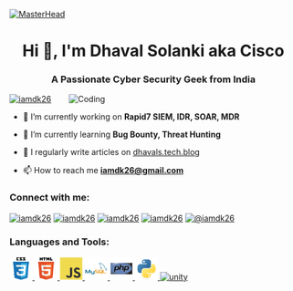 [![MasterHead](https://media1.giphy.com/media/RbDKaczqWovIugyJmW/giphy.gif?width=100%)](https://dhavals.tech.blog)
<h1 align="center">Hi 👋, I'm Dhaval Solanki aka Cisco</h1>
<h3 align="center">A Passionate Cyber Security Geek from India</h3>
<img align="right" alt="Coding" width="400" src="https://cdn.dribbble.com/users/1162077/screenshots/3848914/programmer.gif">

<p align="left"> <a href="https://twitter.com/iamdk26" target="blank"><img src="https://img.shields.io/twitter/follow/iamdk26?logo=twitter&style=for-the-badge" alt="iamdk26" /></a> </p>

- 🔭 I’m currently working on **Rapid7 SIEM, IDR, SOAR, MDR**

- 🌱 I’m currently learning **Bug Bounty, Threat Hunting**

- 📝 I regularly write articles on [dhavals.tech.blog](dhavals.tech.blog)

- 📫 How to reach me **iamdk26@gmail.com**

<h3 align="left">Connect with me:</h3>
<p align="left">
<a href="https://twitter.com/iamdk26" target="blank"><img align="center" src="https://raw.githubusercontent.com/rahuldkjain/github-profile-readme-generator/master/src/images/icons/Social/twitter.svg" alt="iamdk26" height="30" width="40" /></a>
<a href="https://linkedin.com/in/iamdk26" target="blank"><img align="center" src="https://raw.githubusercontent.com/rahuldkjain/github-profile-readme-generator/master/src/images/icons/Social/linked-in-alt.svg" alt="iamdk26" height="30" width="40" /></a>
<a href="https://fb.com/iamdk26" target="blank"><img align="center" src="https://raw.githubusercontent.com/rahuldkjain/github-profile-readme-generator/master/src/images/icons/Social/facebook.svg" alt="iamdk26" height="30" width="40" /></a>
<a href="https://instagram.com/iamdk26" target="blank"><img align="center" src="https://raw.githubusercontent.com/rahuldkjain/github-profile-readme-generator/master/src/images/icons/Social/instagram.svg" alt="iamdk26" height="30" width="40" /></a>
<a href="https://medium.com/@iamdk26" target="blank"><img align="center" src="https://raw.githubusercontent.com/rahuldkjain/github-profile-readme-generator/master/src/images/icons/Social/medium.svg" alt="@iamdk26" height="30" width="40" /></a>
</p>

<h3 align="left">Languages and Tools:</h3>
<p align="left"> <a href="https://www.w3schools.com/css/" target="_blank" rel="noreferrer"> <img src="https://raw.githubusercontent.com/devicons/devicon/master/icons/css3/css3-original-wordmark.svg" alt="css3" width="40" height="40"/> </a> <a href="https://www.w3.org/html/" target="_blank" rel="noreferrer"> <img src="https://raw.githubusercontent.com/devicons/devicon/master/icons/html5/html5-original-wordmark.svg" alt="html5" width="40" height="40"/> </a> <a href="https://developer.mozilla.org/en-US/docs/Web/JavaScript" target="_blank" rel="noreferrer"> <img src="https://raw.githubusercontent.com/devicons/devicon/master/icons/javascript/javascript-original.svg" alt="javascript" width="40" height="40"/> </a> <a href="https://www.mysql.com/" target="_blank" rel="noreferrer"> <img src="https://raw.githubusercontent.com/devicons/devicon/master/icons/mysql/mysql-original-wordmark.svg" alt="mysql" width="40" height="40"/> </a> <a href="https://www.php.net" target="_blank" rel="noreferrer"> <img src="https://raw.githubusercontent.com/devicons/devicon/master/icons/php/php-original.svg" alt="php" width="40" height="40"/> </a> <a href="https://www.python.org" target="_blank" rel="noreferrer"> <img src="https://raw.githubusercontent.com/devicons/devicon/master/icons/python/python-original.svg" alt="python" width="40" height="40"/> </a> <a href="https://unity.com/" target="_blank" rel="noreferrer"> <img src="https://www.vectorlogo.zone/logos/unity3d/unity3d-icon.svg" alt="unity" width="40" height="40"/> </a> </p>
